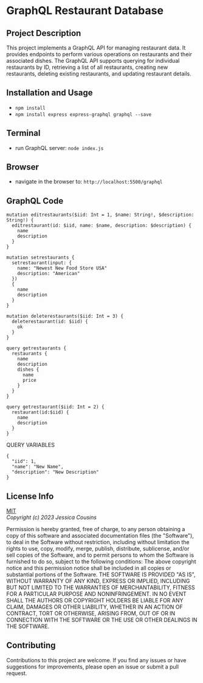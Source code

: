 # GraphQL Restaurant Database

## Project Description

This project implements a GraphQL API for managing restaurant data. It provides endpoints to perform various operations on restaurants and their associated dishes. The GraphQL API supports querying for individual restaurants by ID, retrieving a list of all restaurants, creating new restaurants, deleting existing restaurants, and updating restaurant details.

## Installation and Usage

- `npm install`
- `npm install express express-graphql graphql --save`

## Terminal

- run GraphQL server: `node index.js`

## Browser

- navigate in the browser to: `http://localhost:5500/graphql`

## GraphQL Code

```
mutation editrestaurants($iid: Int = 1, $name: String!, $description: String!) {
  editrestaurant(id: $iid, name: $name, description: $description) {
    name
    description
  }
}

mutation setrestaurants {
  setrestaurant(input: {
    name: "Newest New Food Store USA"
    description: "American"
  })
  {
    name
    description
  }
}

mutation deleterestaurants($iid: Int = 3) {
  deleterestaurant(id: $iid) {
    ok
  }
}

query getrestaurants {
  restaurants {
    name
    description
    dishes {
      name
      price
    }
  }
}

query getrestaurant($iid: Int = 2) {
  restaurant(id:$iid) {
    name
    description
  }
}
```

QUERY VARIABLES

```
{
  "iid": 1,
  "name": "New Name",
  "description": "New Description"
}
```

## License Info

[MIT](https://choosealicense.com/licenses/mit/)  
_Copyright (c) 2023 Jessica Cousins_

Permission is hereby granted, free of charge, to any person obtaining a copy
of this software and associated documentation files (the "Software"), to deal
in the Software without restriction, including without limitation the rights
to use, copy, modify, merge, publish, distribute, sublicense, and/or sell
copies of the Software, and to permit persons to whom the Software is
furnished to do so, subject to the following conditions:
The above copyright notice and this permission notice shall be included in all
copies or substantial portions of the Software.
THE SOFTWARE IS PROVIDED "AS IS", WITHOUT WARRANTY OF ANY KIND, EXPRESS OR
IMPLIED, INCLUDING BUT NOT LIMITED TO THE WARRANTIES OF MERCHANTABILITY,
FITNESS FOR A PARTICULAR PURPOSE AND NONINFRINGEMENT. IN NO EVENT SHALL THE
AUTHORS OR COPYRIGHT HOLDERS BE LIABLE FOR ANY CLAIM, DAMAGES OR OTHER
LIABILITY, WHETHER IN AN ACTION OF CONTRACT, TORT OR OTHERWISE, ARISING FROM,
OUT OF OR IN CONNECTION WITH THE SOFTWARE OR THE USE OR OTHER DEALINGS IN THE
SOFTWARE.

## Contributing

Contributions to this project are welcome. If you find any issues or have suggestions for improvements, please open an issue or submit a pull request.
